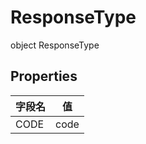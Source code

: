 # ResponseType

object ResponseType

## Properties

| 字段名 | 值   |
| ------ | ---- |
| CODE   | code |
